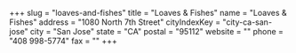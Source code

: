 +++
slug = "loaves-and-fishes"
title = "Loaves & Fishes"
name = "Loaves & Fishes"
address = "1080 North 7th Street"
cityIndexKey = "city-ca-san-jose"
city = "San Jose"
state = "CA"
postal = "95112"
website = ""
phone = "408 998-5774"
fax = ""
+++
